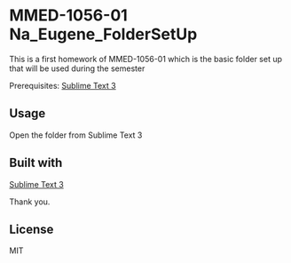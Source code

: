 # MMED-1056-01 Na_Eugene_FolderSetUp

This is a first homework of MMED-1056-01 which is the basic folder set up that will be used during the semester

Prerequisites: [Sublime Text 3](https://www.sublimetext.com/3)

## Usage

Open the folder from Sublime Text 3

## Built with 
[Sublime Text 3](https://www.sublimetext.com/3)

Thank you.

## License 
MIT